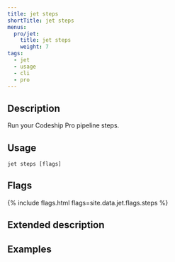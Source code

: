 ```yaml
---
title: jet steps
shortTitle: jet steps
menus:
  pro/jet:
    title: jet steps
    weight: 7
tags:
  - jet
  - usage
  - cli
  - pro
---
```


## Description
Run your Codeship Pro pipeline steps.

## Usage
```
jet steps [flags]
```

## Flags
{% include flags.html flags=site.data.jet.flags.steps %}

## Extended description

## Examples
